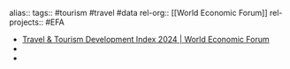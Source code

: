alias::
tags:: #tourism #travel #data
rel-org:: [[World Economic Forum]]
rel-projects:: #EFA
- [Travel & Tourism Development Index 2024 | World Economic Forum](https://www.weforum.org/publications/travel-tourism-development-index-2024/)
-
-